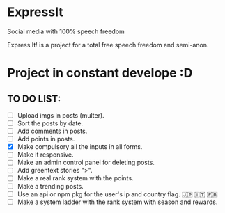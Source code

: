# ExpressIt
Social media with 100% speech freedom

Express It! is a project for a total free speech freedom and semi-anon.

# Project in constant develope :D

## TO DO LIST:
- [ ] Upload imgs in posts (multer).
- [ ] Sort the posts by date.
- [ ] Add comments in posts.
- [ ] Add points in posts.
- [x] Make compulsory all the inputs in all forms.
- [ ] Make it responsive.
- [ ] Make an admin control panel for deleting posts.
- [ ] Add greentext stories ">".
- [ ] Make a real rank system with the points.
- [ ] Make a trending posts.
- [ ] Use an api or npm pkg for the user's ip and country flag. :jp: :it: :fr:
- [ ] Make a system ladder with the rank system with season and rewards.
